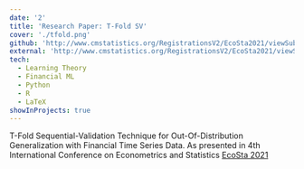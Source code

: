 ```yaml
---
date: '2'
title: 'Research Paper: T-Fold SV'
cover: './tfold.png'
github: 'http://www.cmstatistics.org/RegistrationsV2/EcoSta2021/viewSubmission.php?in=732&token=qpqr8op678ps60ropr82880p99p631q3'
external: 'http://www.cmstatistics.org/RegistrationsV2/EcoSta2021/viewSubmission.php?in=732&token=qpqr8op678ps60ropr82880p99p631q3'
tech:
  - Learning Theory
  - Financial ML
  - Python
  - R
  - LaTeX
showInProjects: true
---
```


T-Fold Sequential-Validation Technique for Out-Of-Distribution Generalization with Financial Time Series Data. 
As presented in 4th International Conference on Econometrics and Statistics [EcoSta 2021](http://www.cmstatistics.org/RegistrationsV2/EcoSta2021/viewSubmission.php?in=732&token=qpqr8op678ps60ropr82880p99p631q3)
